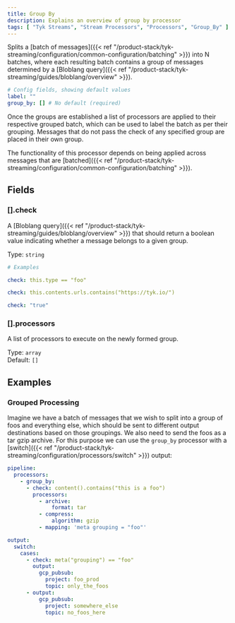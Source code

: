 ```yaml
---
title: Group By
description: Explains an overview of group by processor
tags: [ "Tyk Streams", "Stream Processors", "Processors", "Group_By" ]
---
```


Splits a [batch of messages]({{< ref "/product-stack/tyk-streaming/configuration/common-configuration/batching" >}}) into N batches, where each resulting batch contains a group of messages determined by a [Bloblang query]({{< ref "/product-stack/tyk-streaming/guides/bloblang/overview" >}}).

```yml
# Config fields, showing default values
label: ""
group_by: [] # No default (required)
```

Once the groups are established a list of processors are applied to their respective grouped batch, which can be used to label the batch as per their grouping. Messages that do not pass the check of any specified group are placed in their own group.

The functionality of this processor depends on being applied across messages that are [batched]({{< ref "/product-stack/tyk-streaming/configuration/common-configuration/batching" >}}).

## Fields

### [].check

A [Bloblang query]({{< ref "/product-stack/tyk-streaming/guides/bloblang/overview" >}}) that should return a boolean value indicating whether a message belongs to a given group.


Type: `string`  

```yml
# Examples

check: this.type == "foo"

check: this.contents.urls.contains("https://tyk.io/")

check: "true"
```

### [].processors

A list of processors to execute on the newly formed group.


Type: `array`  
Default: `[]`  

## Examples

### Grouped Processing

Imagine we have a batch of messages that we wish to split into a group of foos and everything else, which should be sent to different output destinations based on those groupings. We also need to send the foos as a tar gzip archive. For this purpose we can use the `group_by` processor with a [switch]({{< ref "/product-stack/tyk-streaming/configuration/processors/switch" >}}) output:

```yaml
pipeline:
  processors:
    - group_by:
      - check: content().contains("this is a foo")
        processors:
          - archive:
              format: tar
          - compress:
              algorithm: gzip
          - mapping: 'meta grouping = "foo"'

output:
  switch:
    cases:
      - check: meta("grouping") == "foo"
        output:
          gcp_pubsub:
            project: foo_prod
            topic: only_the_foos
      - output:
          gcp_pubsub:
            project: somewhere_else
            topic: no_foos_here
```

